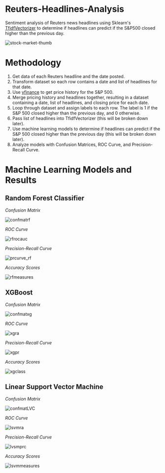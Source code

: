 # Reuters-Headlines-Analysis
Sentiment analysis of Reuters news headlines using Sklearn's [TfidfVectorizer](https://scikit-learn.org/stable/modules/generated/sklearn.feature_extraction.text.TfidfVectorizer.html) to determine if headlines can predict if the S&P500 closed higher than the previous day.

![stock-market-thumb](https://user-images.githubusercontent.com/70597605/104617738-cb6e1780-5659-11eb-85c0-09341e743af9.jpg)

# Methodology
1) Get data of each Reuters headline and the date posted.
2) Transform dataset so each row contains a date and list of headlines for that date.
3) Use [yfinance](https://pypi.org/project/yfinance/) to get price history for the S&P 500.
4) Merge pricing history and headlines together, resulting in a dataset containing a date, list of headlines, and closing price for each date.
5) Loop through dataset and assign labels to each row. The label is 1 if the S&P 500 closed higher than the previous day, and 0 otherwise.
6) Pass list of headlines into TfidfVectorizer (this will be broken down later).
7) Use machine learning models to determine if headlines can predict if the S&P 500 closed higher than the previous day (this will be broken down later).
8) Analyze models with Confusion Matrices, ROC Curve, and Precision-Recall Curve.
# Machine Learning Models and Results
## Random Forest Classifier
*Confusion Matrix*

![confmatrf](https://user-images.githubusercontent.com/70597605/104616475-53ebb880-5658-11eb-95dd-49bbb82a7835.png)

*ROC Curve*

![rfrocauc](https://user-images.githubusercontent.com/70597605/104617213-2c492000-5659-11eb-96dd-3c5dd076fc68.png)

*Precision-Recall Curve*

![prcurve_rf](https://user-images.githubusercontent.com/70597605/104616414-446c6f80-5658-11eb-8294-7cd6b4b67fcf.png)

*Accuracy Scores*

![rfmeasures](https://user-images.githubusercontent.com/70597605/104617209-2b17f300-5659-11eb-9542-d95a68d2cc9c.png)



## XGBoost
*Confusion Matrix*

![confmatxg](https://user-images.githubusercontent.com/70597605/104616797-bc3a9a00-5658-11eb-83c1-07d4298462b3.png)

*ROC Curve*

![xgra](https://user-images.githubusercontent.com/70597605/104616796-bba20380-5658-11eb-9597-98fd73513252.png)

*Precision-Recall Curve*

![xgpr](https://user-images.githubusercontent.com/70597605/104616795-bba20380-5658-11eb-9d99-ad7caf479180.png)

*Accuracy Scores*

![xgclass](https://user-images.githubusercontent.com/70597605/104616794-bba20380-5658-11eb-9aee-37b5a60d4c3f.png)

## Linear Support Vector Machine
*Confusion Matrix*

![confmatLVC](https://user-images.githubusercontent.com/70597605/104617268-3cf99600-5659-11eb-83c7-eae5b766cdac.png)

*ROC Curve*

![lsvmra](https://user-images.githubusercontent.com/70597605/104617266-3cf99600-5659-11eb-8053-3456be72b657.png)

*Precision-Recall Curve*

![lvsmprc](https://user-images.githubusercontent.com/70597605/104617265-3c60ff80-5659-11eb-865a-35e6eeda6e0e.png)

*Accuracy Scores*

![lsvmmeasures](https://user-images.githubusercontent.com/70597605/104617263-3c60ff80-5659-11eb-90a2-8d2bd633fcfd.png)
